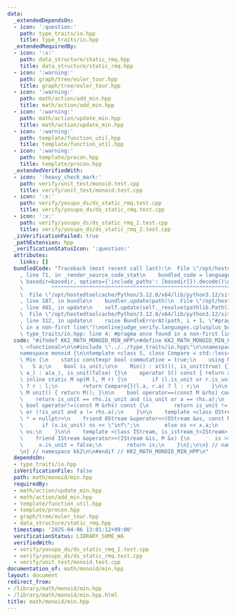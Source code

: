```yaml
---
data:
  _extendedDependsOn:
  - icon: ':question:'
    path: type_traits/io.hpp
    title: type_traits/io.hpp
  _extendedRequiredBy:
  - icon: ':x:'
    path: data_structure/static_rmq.hpp
    title: data_structure/static_rmq.hpp
  - icon: ':warning:'
    path: graph/tree/euler_tour.hpp
    title: graph/tree/euler_tour.hpp
  - icon: ':warning:'
    path: math/action/add_min.hpp
    title: math/action/add_min.hpp
  - icon: ':warning:'
    path: math/action/update_min.hpp
    title: math/action/update_min.hpp
  - icon: ':warning:'
    path: template/function_util.hpp
    title: template/function_util.hpp
  - icon: ':warning:'
    path: template/procon.hpp
    title: template/procon.hpp
  _extendedVerifiedWith:
  - icon: ':heavy_check_mark:'
    path: verify/unit_test/monoid.test.cpp
    title: verify/unit_test/monoid.test.cpp
  - icon: ':x:'
    path: verify/yosupo_ds/ds_static_rmq.test.cpp
    title: verify/yosupo_ds/ds_static_rmq.test.cpp
  - icon: ':x:'
    path: verify/yosupo_ds/ds_static_rmq_2.test.cpp
    title: verify/yosupo_ds/ds_static_rmq_2.test.cpp
  _isVerificationFailed: true
  _pathExtension: hpp
  _verificationStatusIcon: ':question:'
  attributes:
    links: []
  bundledCode: "Traceback (most recent call last):\n  File \"/opt/hostedtoolcache/Python/3.12.0/x64/lib/python3.12/site-packages/onlinejudge_verify/documentation/build.py\"\
    , line 71, in _render_source_code_stat\n    bundled_code = language.bundle(stat.path,\
    \ basedir=basedir, options={'include_paths': [basedir]}).decode()\n          \
    \         ^^^^^^^^^^^^^^^^^^^^^^^^^^^^^^^^^^^^^^^^^^^^^^^^^^^^^^^^^^^^^^^^^^^^^^^^^^^^^^^^^\n\
    \  File \"/opt/hostedtoolcache/Python/3.12.0/x64/lib/python3.12/site-packages/onlinejudge_verify/languages/cplusplus.py\"\
    , line 187, in bundle\n    bundler.update(path)\n  File \"/opt/hostedtoolcache/Python/3.12.0/x64/lib/python3.12/site-packages/onlinejudge_verify/languages/cplusplus_bundle.py\"\
    , line 401, in update\n    self.update(self._resolve(pathlib.Path(included), included_from=path))\n\
    \  File \"/opt/hostedtoolcache/Python/3.12.0/x64/lib/python3.12/site-packages/onlinejudge_verify/languages/cplusplus_bundle.py\"\
    , line 312, in update\n    raise BundleErrorAt(path, i + 1, \"#pragma once found\
    \ in a non-first line\")\nonlinejudge_verify.languages.cplusplus_bundle.BundleErrorAt:\
    \ type_traits/io.hpp: line 4: #pragma once found in a non-first line\n"
  code: "#ifndef KK2_MATH_MONOID_MIN_HPP\n#define KK2_MATH_MONOID_MIN_HPP 1\n\n#include\
    \ <functional>\n\n#include \"../../type_traits/io.hpp\"\n\nnamespace kk2 {\n\n\
    namespace monoid {\n\ntemplate <class S, class Compare = std::less<S>> struct\
    \ Min {\n    static constexpr bool commutative = true;\n    using M = Min;\n \
    \   S a;\n    bool is_unit;\n\n    Min() : a(S()), is_unit(true) {}\n    Min(S\
    \ a_) : a(a_), is_unit(false) {}\n    operator S() const { return a; }\n\n   \
    \ inline static M op(M l, M r) {\n        if (l.is_unit or r.is_unit) return l.is_unit\
    \ ? r : l;\n        return Compare{}(l.a, r.a) ? l : r;\n    }\n\n    inline static\
    \ M unit() { return M(); }\n\n    bool operator==(const M &rhs) const {\n    \
    \    return is_unit == rhs.is_unit and (is_unit or a == rhs.a);\n    }\n\n   \
    \ bool operator!=(const M &rhs) const {\n        return is_unit != rhs.is_unit\
    \ or (!is_unit and a != rhs.a);\n    }\n\n    template <class OStream, is_ostream_t<OStream>\
    \ * = nullptr>\n    friend OStream &operator<<(OStream &os, const M &x) {\n  \
    \      if (x.is_unit) os << \"inf\";\n        else os << x.a;\n        return\
    \ os;\n    }\n\n    template <class IStream, is_istream_t<IStream> * = nullptr>\n\
    \    friend IStream &operator>>(IStream &is, M &x) {\n        is >> x.a;\n   \
    \     x.is_unit = false;\n        return is;\n    }\n};\n\n} // namespace monoid\n\
    \n} // namespace kk2\n\n#endif // KK2_MATH_MONOID_MIN_HPP\n"
  dependsOn:
  - type_traits/io.hpp
  isVerificationFile: false
  path: math/monoid/min.hpp
  requiredBy:
  - math/action/update_min.hpp
  - math/action/add_min.hpp
  - template/function_util.hpp
  - template/procon.hpp
  - graph/tree/euler_tour.hpp
  - data_structure/static_rmq.hpp
  timestamp: '2025-04-06 13:01:12+09:00'
  verificationStatus: LIBRARY_SOME_WA
  verifiedWith:
  - verify/yosupo_ds/ds_static_rmq_2.test.cpp
  - verify/yosupo_ds/ds_static_rmq.test.cpp
  - verify/unit_test/monoid.test.cpp
documentation_of: math/monoid/min.hpp
layout: document
redirect_from:
- /library/math/monoid/min.hpp
- /library/math/monoid/min.hpp.html
title: math/monoid/min.hpp
---
```

